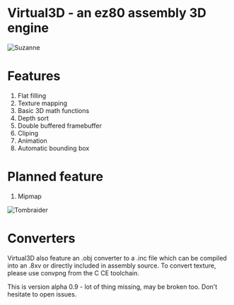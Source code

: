 # Virtual3D - an ez80 assembly 3D engine

![Suzanne](https://i.imgur.com/xvMlnSp.gif)

# Features

1. Flat filling
2. Texture mapping
3. Basic 3D math functions
4. Depth sort
5. Double buffered framebuffer
5. Cliping
6. Animation
7. Automatic bounding box

# Planned feature
1. Mipmap

![Tombraider](https://imgur.com/7R0LIS2)

# Converters

Virtual3D also feature an .obj converter to a .inc file which can be compiled into an .8xv or directly included in assembly source.
To convert texture, please use convpng from the C CE toolchain.


This is version alpha 0.9 - lot of thing missing, may be broken too. Don't hesitate to open issues.

